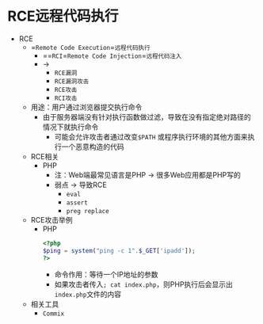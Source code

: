 # RCE远程代码执行

* RCE
  * =`Remote Code Execution`=`远程代码执行`
    * ==`RCI`=`Remote Code Injection`=`远程代码注入`
    * ->
      * `RCE漏洞`
      * `RCE漏洞攻击`
      * `RCE攻击`
      * `RCI攻击`
  * 用途：用户通过浏览器提交执行命令
    * 由于服务器端没有针对执行函数做过滤，导致在没有指定绝对路径的情况下就执行命令
      * 可能会允许攻击者通过改变`$PATH` 或程序执行环境的其他方面来执行一个恶意构造的代码
  * RCE相关
    * PHP
      * 注：Web端最常见语言是PHP -> 很多Web应用都是PHP写的
      * 弱点 -> 导致RCE
        * `eval`
        * `assert`
        * `preg replace`
  * RCE攻击举例
    * PHP
      ```php
      <?php
      $ping = system("ping -c 1".$_GET['ipadd']);
      ?>
      ```
      * 命令作用：等待一个IP地址的参数
      * 如果攻击者传入`; cat index.php`，则PHP执行后会显示出`index.php`文件的内容
  * 相关工具
    * `Commix`

